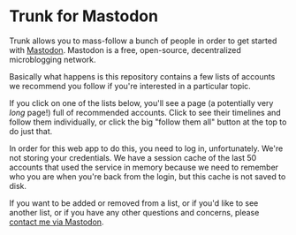 # Trunk for Mastodon

Trunk allows you to mass-follow a bunch of people in order to get
started with [Mastodon](https://joinmastodon.org/). Mastodon is a
free, open-source, decentralized microblogging network.

Basically what happens is this repository contains a few lists of
accounts we recommend you follow if you're interested in a particular
topic.

If you click on one of the lists below, you'll see a page (a
potentially very *long* page!) full of recommended accounts. Click to
see their timelines and follow them individually, or click the big
"follow them all" button at the top to do just that.

In order for this web app to do this, you need to log in,
unfortunately. We're not storing your credentials. We have a session
cache of the last 50 accounts that used the service in memory because
we need to remember who you are when you're back from the login, but
this cache is not saved to disk.

If you want to be added or removed from a list, or if you'd like to
see another list, or if you have any other questions and concerns,
please [contact me via Mastodon](https://octodon.social/@kensanata).
